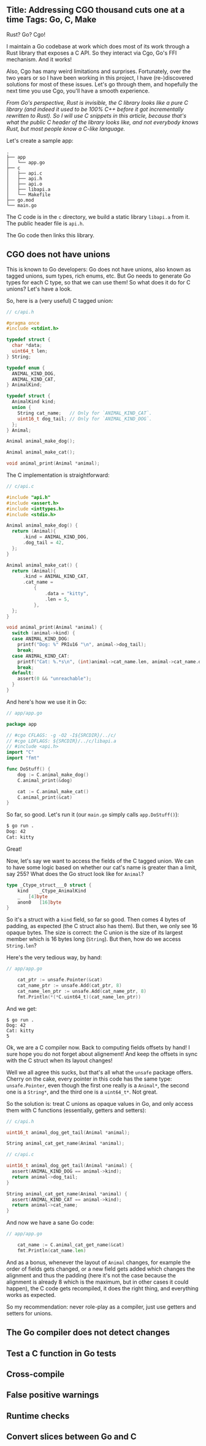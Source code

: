 Title: Addressing CGO thousand cuts one at a time
Tags: Go, C, Make
---

Rust? Go? Cgo!

I maintain a Go codebase at work which does most of its work through a Rust library that exposes a C API. So they interact via Cgo, Go's FFI mechanism. And it works!

Also, Cgo has many weird limitations and surprises. Fortunately, over the two years or so I have been working in this project, I have (re-)discovered solutions for most of these issues. Let's go through them, and hopefully the next time you use Cgo, you'll have a smooth experience.

*From Go's perspective, Rust is invisible, the C library looks like a pure C library (and indeed it used to be 100% C++ before it got incrementally rewritten to Rust). So I will use C snippets in this article, because that's what the public C header of the library looks like, and not everybody knows Rust, but most people know a C-like language.*

Let's create a sample app:

```
.
├── app
│   └── app.go
├── c
│   ├── api.c
│   ├── api.h
│   ├── api.o
│   ├── libapi.a
│   └── Makefile
├── go.mod
└── main.go
```
The C code is in the `c` directory, we build a static library `libapi.a` from it. The public header file is `api.h`.

The Go code then links this library.

## CGO does not have unions

This is known to Go developers: Go does not have unions, also known as tagged unions, sum types, rich enums, etc. But Go needs to generate Go types for each C type, so that we can use them! So what does it do for C unions? Let's have a look.

So, here is a (very useful) C tagged union:

```c
// c/api.h

#pragma once
#include <stdint.h>

typedef struct {
  char *data;
  uint64_t len;
} String;

typedef enum {
  ANIMAL_KIND_DOG,
  ANIMAL_KIND_CAT,
} AnimalKind;

typedef struct {
  AnimalKind kind;
  union {
    String cat_name;   // Only for `ANIMAL_KIND_CAT`.
    uint16_t dog_tail; // Only for `ANIMAL_KIND_DOG`.
  };
} Animal;

Animal animal_make_dog();

Animal animal_make_cat();

void animal_print(Animal *animal);
```

The C implementation is straightforward:

```c
// c/api.c

#include "api.h"
#include <assert.h>
#include <inttypes.h>
#include <stdio.h>

Animal animal_make_dog() {
  return (Animal){
      .kind = ANIMAL_KIND_DOG,
      .dog_tail = 42,
  };
}

Animal animal_make_cat() {
  return (Animal){
      .kind = ANIMAL_KIND_CAT,
      .cat_name =
          {
              .data = "kitty",
              .len = 5,
          },
  };
}

void animal_print(Animal *animal) {
  switch (animal->kind) {
  case ANIMAL_KIND_DOG:
    printf("Dog: %" PRIu16 "\n", animal->dog_tail);
    break;
  case ANIMAL_KIND_CAT:
    printf("Cat: %.*s\n", (int)animal->cat_name.len, animal->cat_name.data);
    break;
  default:
    assert(0 && "unreachable");
  }
}
```

And here's how we use it in Go:

```go
// app/app.go

package app

// #cgo CFLAGS: -g -O2 -I${SRCDIR}/../c/
// #cgo LDFLAGS: ${SRCDIR}/../c/libapi.a
// #include <api.h>
import "C"
import "fmt"

func DoStuff() {
	dog := C.animal_make_dog()
	C.animal_print(&dog)

	cat := C.animal_make_cat()
	C.animal_print(&cat)
}
```

So far, so good. Let's run it (our `main.go` simply calls `app.DoStuff()`):

```sh
$ go run .
Dog: 42
Cat: kitty
```

Great!

Now, let's say we want to access the fields of the C tagged union. We can to have some logic based on whether our cat's name is greater than a limit, say 255? What does the Go struct look like for `Animal`?

```go
type _Ctype_struct___0 struct {
	kind	_Ctype_AnimalKind
	_	[4]byte
	anon0	[16]byte
}
```

So it's a struct with a `kind` field, so far so good. Then comes 4 bytes of padding, as expected (the C struct also has them). But then, we only see 16 opaque bytes. The size is correct: the C union is the size of its largest member which is 16 bytes long (`String`). But then, how do we access `String.len`? 

Here's the very tedious way, by hand:

```go
// app/app.go

	cat_ptr := unsafe.Pointer(&cat)
	cat_name_ptr := unsafe.Add(cat_ptr, 8)
	cat_name_len_ptr := unsafe.Add(cat_name_ptr, 8)
	fmt.Println(*(*C.uint64_t)(cat_name_len_ptr))
```

And we get:

```
$ go run .
Dog: 42
Cat: kitty
5
```

Ok, we are a C compiler now. Back to computing fields offsets by hand! I sure hope you do not forget about alignement! And keep the offsets in sync with the C struct when its layout changes!

Well we all agree this sucks, but that's all what the `unsafe` package offers. Cherry on the cake, every pointer in this code has the same type: `unsafe.Pointer`, even though the first one really is a `Animal*`, the second one is a `String*`, and the third one is a `uint64_t*`. Not great. 


So the solution is: treat C unions as opaque values in Go, and only access them with C functions (essentially, getters and setters):

```c
// c/api.h

uint16_t animal_dog_get_tail(Animal *animal);

String animal_cat_get_name(Animal *animal);
```


```c
// c/api.c

uint16_t animal_dog_get_tail(Animal *animal) {
  assert(ANIMAL_KIND_DOG == animal->kind);
  return animal->dog_tail;
}

String animal_cat_get_name(Animal *animal) {
  assert(ANIMAL_KIND_CAT == animal->kind);
  return animal->cat_name;
}
```

And now we have a sane Go code:

```go
// app/app.go

	cat_name := C.animal_cat_get_name(&cat)
	fmt.Println(cat_name.len)
```

And as a bonus, whenever the layout of `Animal` changes, for example the order of fields gets changed, or a new field gets added which changes the alignment and thus the padding (here it's not the case because the alignment is already 8 which is the maximum, but in other cases it could happen), the C code gets recompiled, it does the right thing,  and everything works as expected. 

So my recommendation: never role-play as a compiler, just use getters and setters for unions.

## The Go compiler does not detect changes

## Test a C function in Go tests

## Cross-compile

## False positive warnings

## Runtime checks

## Convert slices between Go and C


